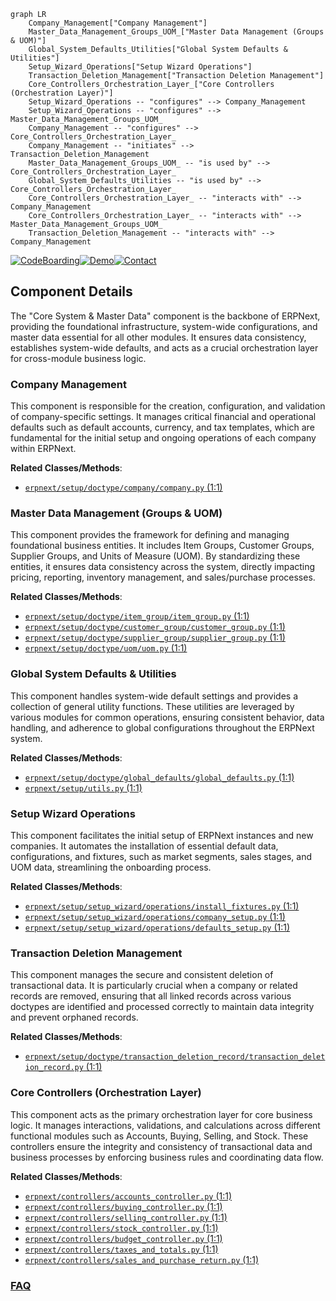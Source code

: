 ```mermaid
graph LR
    Company_Management["Company Management"]
    Master_Data_Management_Groups_UOM_["Master Data Management (Groups & UOM)"]
    Global_System_Defaults_Utilities["Global System Defaults & Utilities"]
    Setup_Wizard_Operations["Setup Wizard Operations"]
    Transaction_Deletion_Management["Transaction Deletion Management"]
    Core_Controllers_Orchestration_Layer_["Core Controllers (Orchestration Layer)"]
    Setup_Wizard_Operations -- "configures" --> Company_Management
    Setup_Wizard_Operations -- "configures" --> Master_Data_Management_Groups_UOM_
    Company_Management -- "configures" --> Core_Controllers_Orchestration_Layer_
    Company_Management -- "initiates" --> Transaction_Deletion_Management
    Master_Data_Management_Groups_UOM_ -- "is used by" --> Core_Controllers_Orchestration_Layer_
    Global_System_Defaults_Utilities -- "is used by" --> Core_Controllers_Orchestration_Layer_
    Core_Controllers_Orchestration_Layer_ -- "interacts with" --> Company_Management
    Core_Controllers_Orchestration_Layer_ -- "interacts with" --> Master_Data_Management_Groups_UOM_
    Transaction_Deletion_Management -- "interacts with" --> Company_Management
```
[![CodeBoarding](https://img.shields.io/badge/Generated%20by-CodeBoarding-9cf?style=flat-square)](https://github.com/CodeBoarding/CodeBoarding)[![Demo](https://img.shields.io/badge/Try%20our-Demo-blue?style=flat-square)](https://www.codeboarding.org/demo)[![Contact](https://img.shields.io/badge/Contact%20us%20-%20contact@codeboarding.org-lightgrey?style=flat-square)](mailto:contact@codeboarding.org)

## Component Details

The "Core System & Master Data" component is the backbone of ERPNext, providing the foundational infrastructure, system-wide configurations, and master data essential for all other modules. It ensures data consistency, establishes system-wide defaults, and acts as a crucial orchestration layer for cross-module business logic.

### Company Management
This component is responsible for the creation, configuration, and validation of company-specific settings. It manages critical financial and operational defaults such as default accounts, currency, and tax templates, which are fundamental for the initial setup and ongoing operations of each company within ERPNext.


**Related Classes/Methods**:

- <a href="https://github.com/frappe/erpnext/blob/master/erpnext/setup/doctype/company/company.py#L1-L1" target="_blank" rel="noopener noreferrer">`erpnext/setup/doctype/company/company.py` (1:1)</a>


### Master Data Management (Groups & UOM)
This component provides the framework for defining and managing foundational business entities. It includes Item Groups, Customer Groups, Supplier Groups, and Units of Measure (UOM). By standardizing these entities, it ensures data consistency across the system, directly impacting pricing, reporting, inventory management, and sales/purchase processes.


**Related Classes/Methods**:

- <a href="https://github.com/frappe/erpnext/blob/master/erpnext/setup/doctype/item_group/item_group.py#L1-L1" target="_blank" rel="noopener noreferrer">`erpnext/setup/doctype/item_group/item_group.py` (1:1)</a>
- <a href="https://github.com/frappe/erpnext/blob/master/erpnext/setup/doctype/customer_group/customer_group.py#L1-L1" target="_blank" rel="noopener noreferrer">`erpnext/setup/doctype/customer_group/customer_group.py` (1:1)</a>
- <a href="https://github.com/frappe/erpnext/blob/master/erpnext/setup/doctype/supplier_group/supplier_group.py#L1-L1" target="_blank" rel="noopener noreferrer">`erpnext/setup/doctype/supplier_group/supplier_group.py` (1:1)</a>
- <a href="https://github.com/frappe/erpnext/blob/master/erpnext/setup/doctype/uom/uom.py#L1-L1" target="_blank" rel="noopener noreferrer">`erpnext/setup/doctype/uom/uom.py` (1:1)</a>


### Global System Defaults & Utilities
This component handles system-wide default settings and provides a collection of general utility functions. These utilities are leveraged by various modules for common operations, ensuring consistent behavior, data handling, and adherence to global configurations throughout the ERPNext system.


**Related Classes/Methods**:

- <a href="https://github.com/frappe/erpnext/blob/master/erpnext/setup/doctype/global_defaults/global_defaults.py#L1-L1" target="_blank" rel="noopener noreferrer">`erpnext/setup/doctype/global_defaults/global_defaults.py` (1:1)</a>
- <a href="https://github.com/frappe/erpnext/blob/master/erpnext/setup/utils.py#L1-L1" target="_blank" rel="noopener noreferrer">`erpnext/setup/utils.py` (1:1)</a>


### Setup Wizard Operations
This component facilitates the initial setup of ERPNext instances and new companies. It automates the installation of essential default data, configurations, and fixtures, such as market segments, sales stages, and UOM data, streamlining the onboarding process.


**Related Classes/Methods**:

- <a href="https://github.com/frappe/erpnext/blob/master/erpnext/setup/setup_wizard/operations/install_fixtures.py#L1-L1" target="_blank" rel="noopener noreferrer">`erpnext/setup/setup_wizard/operations/install_fixtures.py` (1:1)</a>
- <a href="https://github.com/frappe/erpnext/blob/master/erpnext/setup/setup_wizard/operations/company_setup.py#L1-L1" target="_blank" rel="noopener noreferrer">`erpnext/setup/setup_wizard/operations/company_setup.py` (1:1)</a>
- <a href="https://github.com/frappe/erpnext/blob/master/erpnext/setup/setup_wizard/operations/defaults_setup.py#L1-L1" target="_blank" rel="noopener noreferrer">`erpnext/setup/setup_wizard/operations/defaults_setup.py` (1:1)</a>


### Transaction Deletion Management
This component manages the secure and consistent deletion of transactional data. It is particularly crucial when a company or related records are removed, ensuring that all linked records across various doctypes are identified and processed correctly to maintain data integrity and prevent orphaned records.


**Related Classes/Methods**:

- <a href="https://github.com/frappe/erpnext/blob/master/erpnext/setup/doctype/transaction_deletion_record/transaction_deletion_record.py#L1-L1" target="_blank" rel="noopener noreferrer">`erpnext/setup/doctype/transaction_deletion_record/transaction_deletion_record.py` (1:1)</a>


### Core Controllers (Orchestration Layer)
This component acts as the primary orchestration layer for core business logic. It manages interactions, validations, and calculations across different functional modules such as Accounts, Buying, Selling, and Stock. These controllers ensure the integrity and consistency of transactional data and business processes by enforcing business rules and coordinating data flow.


**Related Classes/Methods**:

- <a href="https://github.com/frappe/erpnext/blob/master/erpnext/controllers/accounts_controller.py#L1-L1" target="_blank" rel="noopener noreferrer">`erpnext/controllers/accounts_controller.py` (1:1)</a>
- <a href="https://github.com/frappe/erpnext/blob/master/erpnext/controllers/buying_controller.py#L1-L1" target="_blank" rel="noopener noreferrer">`erpnext/controllers/buying_controller.py` (1:1)</a>
- <a href="https://github.com/frappe/erpnext/blob/master/erpnext/controllers/selling_controller.py#L1-L1" target="_blank" rel="noopener noreferrer">`erpnext/controllers/selling_controller.py` (1:1)</a>
- <a href="https://github.com/frappe/erpnext/blob/master/erpnext/controllers/stock_controller.py#L1-L1" target="_blank" rel="noopener noreferrer">`erpnext/controllers/stock_controller.py` (1:1)</a>
- <a href="https://github.com/frappe/erpnext/blob/master/erpnext/controllers/budget_controller.py#L1-L1" target="_blank" rel="noopener noreferrer">`erpnext/controllers/budget_controller.py` (1:1)</a>
- <a href="https://github.com/frappe/erpnext/blob/master/erpnext/controllers/taxes_and_totals.py#L1-L1" target="_blank" rel="noopener noreferrer">`erpnext/controllers/taxes_and_totals.py` (1:1)</a>
- <a href="https://github.com/frappe/erpnext/blob/master/erpnext/controllers/sales_and_purchase_return.py#L1-L1" target="_blank" rel="noopener noreferrer">`erpnext/controllers/sales_and_purchase_return.py` (1:1)</a>




### [FAQ](https://github.com/CodeBoarding/GeneratedOnBoardings/tree/main?tab=readme-ov-file#faq)